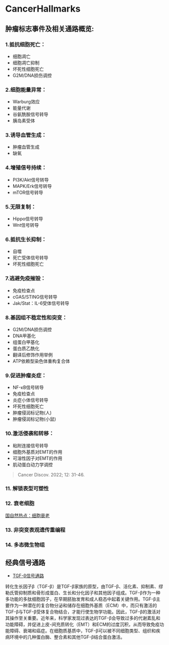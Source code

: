 # CancerHallmarks

## 肿瘤标志事件及相关通路概览:
### 1.抵抗细胞死亡：
- 细胞凋亡
- 细胞凋亡抑制
- 坏死性细胞死亡
- G2M/DNA损伤调控

### 2.细胞能量异常：
- Warburg效应
- 能量代谢
- 谷氨酰胺信号转导
- 胰岛素受体

### 3.诱导血管生成：
- 肿瘤血管生成
- 缺氧

### 4.增殖信号持续：
- PI3K/Akt信号转导
- MAPK/Erk信号转导
- mTOR信号转导

### 5.无限复制：
- Hippo信号转导
- Wnt信号转导

### 6.抵抗生长抑制：
- 自噬
- 死亡受体信号转导
- 坏死性细胞死亡
 
### 7.逃避免疫摧毁：
- 免疫检查点
- cGAS/STING信号转导
- Jak/Stat：IL-6受体信号转导

### 8.基因组不稳定性和突变：
- G2M/DNA损伤调控
- DNA甲基化
- 组蛋白甲基化
- 蛋白质乙酰化
- 翻译后修饰作用举例
- ATP依赖型染色体重构复合体

### 9.促进肿瘤炎症：
- NF-κB信号转导
- 免疫检查点
- 炎症小体信号转导
- 坏死性细胞死亡
- 肿瘤侵润标记物(人)
- 肿瘤侵润标记物(小鼠)

### 10.激活侵袭和转移：
- 粘附连接信号转导
- 细胞外基质对EMT的作用
- 可溶性因子对EMT的作用
- 肌动蛋白动力学调控

> Cancer Discov. 2022; 12: 31-46.
### 11. 解锁表型可塑性

### 12. 衰老细胞

[国自然热点：细胞衰老](https://www.jianshu.com/p/492f52ddac9c)

### 13. 非突变表观遗传重编程

### 14. 多态微生物组



## 经典信号通路
- [TGF-β信号通路](https://mp.weixin.qq.com/s/eXnDvJMxs1Gc6PfcszSxSQ)

转化生长因子β（TGF-β）是TGF-β家族的原型，由TGF-β、活化素、抑制素、缪勒氏管抑制质和骨形成蛋白、生长和分化因子和其他因子组成。TGF-β作为一种多功能的多肽细胞因子，在早期胚胎发育和成人稳态中起着关键作用。TGF-β主要作为一种潜在的复合物分泌和储存在细胞外基质（ECM）中，而只有激活的TGF-β与TGF-β受体复合物结合，才能行使生物学功能。因此，TGF-β的激活对其操作至关重要。近年来，科学家发现过表达的TGF-β会导致过多的代谢紊乱和功能障碍，并促进上皮-间充质转化（EMT）和ECM的过度沉积，从而导致免疫功能障碍、衰竭和癌症。在细胞质基质中，TGF-β可以被不同细胞类型、组织和疾病环境中的几种蛋白酶、整合素和其他TGF-β结合蛋白激活。


